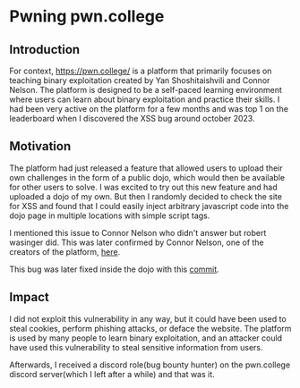 # Pwning pwn.college

## Introduction

For context, <https://pwn.college/> is a platform that primarily focuses on teaching binary exploitation created by Yan Shoshitaishvili and Connor Nelson. The platform is designed to be a self-paced learning environment where users can learn about binary exploitation and practice their skills. I had been very active on the platform for a few months and was top 1 on the leaderboard when I discovered the XSS bug around october 2023.

## Motivation

The platform had just released a feature that allowed users to upload their own challenges in the form of a public dojo, which would then be available for other users to solve. I was excited to try out this new feature and had uploaded a dojo of my own. But then I randomly decided to check the site for XSS and found that I could easily inject arbitrary javascript code into the dojo page in multiple locations with simple script tags.

I mentioned this issue to Connor Nelson who didn't answer but robert wasinger did. This was later confirmed by Connor Nelson, one of the creators of the platform, [here](https://github.com/ConnorNelson/kanak-dojo/commit/5733a3628b67ade75088183ceb8dd2f5df6c786f).

This bug was later fixed inside the dojo with this [commit](https://github.com/pwncollege/dojo/commit/6ae9471c2037318df09382dea2693d812dbf668d).

## Impact

I did not exploit this vulnerability in any way, but it could have been used to steal cookies, perform phishing attacks, or deface the website. The platform is used by many people to learn binary exploitation, and an attacker could have used this vulnerability to steal sensitive information from users.

Afterwards, I received a discord role(bug bounty hunter) on the pwn.college discord server(which I left after a while) and that was it.
